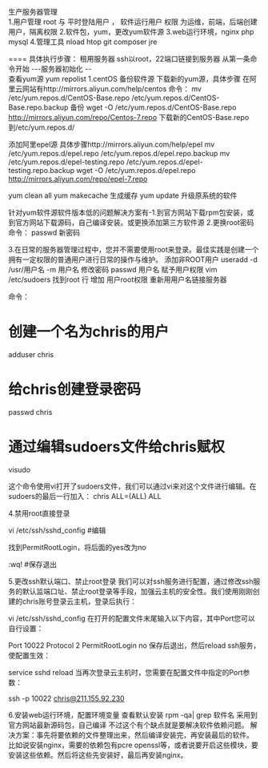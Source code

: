 生产服务器管理  
1.用户管理 root 与 平时登陆用户  ， 软件运行用户 权限
为运维，前端，后端创建用户，隔离权限
2.软件包，yum，更改yum软件源
3.web运行环境，nginx  php mysql 
4.管理工具  nload  htop git composer jre

==== 
具体执行步骤：
租用服务器
ssh以root，22端口链接到服务器
从第一条命令开始
---服务器初始化 --  
查看yum源
yum repolist
1.centOS 备份软件源 下载新的yum源，具体步骤 在阿里云网站有http://mirrors.aliyun.com/help/centos
命令：
mv /etc/yum.repos.d/CentOS-Base.repo /etc/yum.repos.d/CentOS-Base.repo.backup   备份
wget -O /etc/yum.repos.d/CentOS-Base.repo http://mirrors.aliyun.com/repo/Centos-7.repo 下载新的CentOS-Base.repo 到/etc/yum.repos.d/

添加阿里epel源 具体步骤http://mirrors.aliyun.com/help/epel
mv /etc/yum.repos.d/epel.repo /etc/yum.repos.d/epel.repo.backup
mv /etc/yum.repos.d/epel-testing.repo /etc/yum.repos.d/epel-testing.repo.backup
wget -O /etc/yum.repos.d/epel.repo http://mirrors.aliyun.com/repo/epel-7.repo

yum clean all
yum makecache    生成缓存
yum update 升级原系统的软件

针对yum软件源软件版本低的问题解决方案有-1.到官方网站下载rpm包安装，或到官方网站下载源码，自己编译安装。或更换添加第三方软件源
2.更换root密码
命令：
passwd 新密码

3.在日常的服务器管理过程中，您并不需要使用root来登录。最佳实践是创建一个拥有一定权限的普通用户进行日常的操作与维护。
添加非ROOT用户 useradd -d /usr/用户名 -m 用户名
修改密码 passwd 用户名
赋予用户权限  vim /etc/sudoers  找到root 行 增加 用户root权限
重新用用户名链接服务器

命令：
# 创建一个名为chris的用户
adduser chris
# 给chris创建登录密码
passwd chris
# 通过编辑sudoers文件给chris赋权
visudo

这个命令使用vi打开了sudoers文件，我们可以通过vi来对这个文件进行编辑。在sudoers的最后一行加入：
chris    ALL=(ALL)       ALL

4.禁用root直接登录

vi /etc/ssh/sshd_config #编辑

找到PermitRootLogin，将后面的yes改为no

:wq! #保存退出

5.更改ssh默认端口、禁止root登录
我们可以对ssh服务进行配置，通过修改ssh服务的默认监端口址、禁止root登录等手段，加强云主机的安全性。我们使用刚刚创建的chris账号登录云主机，登录后执行：

vi /etc/ssh/sshd_config
在打开的配置文件末尾输入以下内容，其中Port您可以自行设置：

Port 10022
Protocol 2
PermitRootLogin no
保存后退出，然后reload ssh服务，使配置生效：

service sshd reload
当再次登录云主机时，您需要在配置文件中指定的Port参数：

ssh -p 10022 chris@211.155.92.230


6.安装web运行环境，配置环境变量
查看默认安装  rpm -qa| grep 软件名
采用到官方网站最新源码包，自己编译
不过这个有个缺点就是要解决软件依赖问题。
解决方案：事先将要依赖的文件整理出来，然后编译安装完，再安装最后的软件。
比如说安装nginx，需要的依赖包有pcre openssl等，或者说要开启这些模块，要安装这些依赖。然后将这些先安装好，最后再安装nginx。